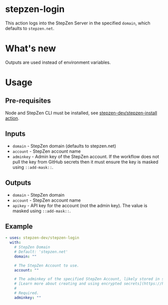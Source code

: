 # stepzen-login

This action logs into the StepZen Server in the specified `domain`, which defaults to `stepzen.net`.

# What's new

Outputs are used instead of environment variables.

# Usage

## Pre-requisites

Node and StepZen CLI must be installed, see [stepzen-dev/stepzen-install action](https://github.com/stepzen-dev/stepzen-install/blob/main/README.md).

## Inputs

- `domain` - StepZen domain (defaults to stepzen.net)
- `account` - StepZen account name
- `adminkey` - Admin key of the StepZen account. If the workflow does not pull the key from GitHub secrets then it must ensure the key is masked using `::add-mask::`.

## Outputs

- `domain` - StepZen domain
- `account` - StepZen account name
- `apikey` - API key for the account (not the admin key). The value is masked using `::add-mask::`.

## Example

<!-- start usage -->

```yaml
- uses: stepzen-dev/stepzen-login
  with:
    # StepZen Domain
    # Default: 'stepzen.net'
    domain: ""

    # The StepZen Account to use.
    account: ""

    # The adminkey of the specified StepZen Account, likely stored in secrets
    # [Learn more about creating and using encrypted secrets](https://help.github.com/en/actions/automating-your-workflow-with-github-actions/creating-and-using-encrypted-secrets)
    #
    # Required.
    adminkey: ""
```

<!-- end usage -->
